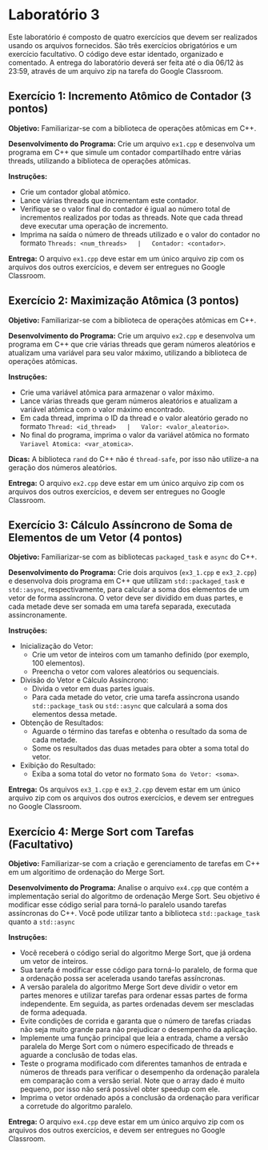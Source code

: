 # Laboratório 3
Este laboratório é composto de quatro exercícios que devem ser realizados usando os 
arquivos fornecidos. São três exercícios obrigatórios e um exercício facultativo. O 
código deve estar identado, organizado e comentado. A entrega do laboratório deverá ser
feita até o dia 06/12 às 23:59, através de um arquivo zip na tarefa do Google Classroom. 


## Exercício 1: Incremento Atômico de Contador (3 pontos)
**Objetivo:** Familiarizar-se com a biblioteca de operações atômicas em C++.

**Desenvolvimento do Programa:** Crie um arquivo `ex1.cpp` e desenvolva um programa em
C++ que simule um contador compartilhado entre várias threads, utilizando a biblioteca 
de operações atômicas.

**Instruções:**

* Crie um contador global atômico.
* Lance várias threads que incrementam este contador.
* Verifique se o valor final do contador é igual ao número total de incrementos realizados
por todas as threads. Note que cada thread deve executar uma operação de incremento.
* Imprima na saída o número de threads utilizado e o valor do contador no formato 
`Threads: <num_threads>   |   Contador: <contador>`.

**Entrega:** O arquivo `ex1.cpp` deve estar em um único arquivo zip com os arquivos dos 
outros exercícios, e devem ser entregues no Google Classroom.


## Exercício 2: Maximização Atômica (3 pontos)
**Objetivo:** Familiarizar-se com a biblioteca de operações atômicas em C++.

**Desenvolvimento do Programa:** Crie um arquivo `ex2.cpp` e desenvolva um programa em
C++ que crie várias threads que geram números aleatórios e atualizam uma variável para 
seu valor máximo, utilizando a biblioteca de operações atômicas. 

**Instruções:**

* Crie uma variável atômica para armazenar o valor máximo.
* Lance várias threads que geram números aleatórios e atualizam a variável atômica com o
valor máximo encontrado.
* Em cada thread, imprima o ID da thread e o valor aleatório gerado no formato `Thread: <id_thread>   |   Valor: <valor_aleatorio>`.
* No final do programa, imprima o valor da variável atômica no formato `Variavel Atomica: <var_atomica>`.

**Dicas:** A biblioteca `rand` do C++ não é `thread-safe`, por isso não utilize-a na 
geração dos números aleatórios.

**Entrega:** O arquivo `ex2.cpp` deve estar em um único arquivo zip com os arquivos dos 
outros exercícios, e devem ser entregues no Google Classroom.


## Exercício 3: Cálculo Assíncrono de Soma de Elementos de um Vetor (4 pontos)
**Objetivo:** Familiarizar-se com as bibliotecas `packaged_task` e `async` do C++.

**Desenvolvimento do Programa:** Crie dois arquivos (`ex3_1.cpp` e `ex3_2.cpp`) e 
desenvolva dois programa em C++ que utilizam `std::packaged_task` e `std::async`, 
respectivamente, para calcular a soma dos elementos de um vetor de forma assíncrona. O
vetor deve ser dividido em duas partes, e cada metade deve ser somada em uma tarefa 
separada, executada assincronamente.

**Instruções:**

* Inicialização do Vetor:
  * Crie um vetor de inteiros com um tamanho definido (por exemplo, 100 elementos).
  * Preencha o vetor com valores aleatórios ou sequenciais.
* Divisão do Vetor e Cálculo Assíncrono:
  * Divida o vetor em duas partes iguais.
  * Para cada metade do vetor, crie uma tarefa assíncrona usando `std::package_task` ou 
  `std::async` que calculará a soma dos elementos dessa metade.
* Obtenção de Resultados:
  * Aguarde o término das tarefas e obtenha o resultado da soma de cada metade.
  * Some os resultados das duas metades para obter a soma total do vetor.
* Exibição do Resultado:
  * Exiba a soma total do vetor no formato `Soma do Vetor: <soma>`.

**Entrega:** Os arquivos `ex3_1.cpp` e `ex3_2.cpp` devem estar em um único arquivo zip com
os arquivos dos outros exercícios, e devem ser entregues no Google Classroom.


## Exercício 4: Merge Sort com Tarefas  (Facultativo)
**Objetivo:** Familiarizar-se com a criação e gerenciamento de tarefas em C++ 
em um algoritimo de ordenação do Merge Sort. 

**Desenvolvimento do Programa:** Analise o arquivo `ex4.cpp` que contém a implementação 
serial do algoritmo de ordenação Merge Sort. Seu objetivo é modificar esse código serial
para torná-lo paralelo usando tarefas assíncronas do C++. Você pode utilizar tanto a 
biblioteca `std::package_task` quanto a `std::async`

**Instruções:**

* Você receberá o código serial do algoritmo Merge Sort, que já ordena um vetor de
inteiros.
* Sua tarefa é modificar esse código para torná-lo paralelo, de forma que a ordenação
possa ser acelerada usando tarefas assíncronas.
* A versão paralela do algoritmo Merge Sort deve dividir o vetor em partes menores e
utilizar tarefas para ordenar essas partes de forma independente. Em seguida, as partes
ordenadas devem ser mescladas de forma adequada.
* Evite condições de corrida e garanta que o número de tarefas criadas não seja muito
grande para não prejudicar o desempenho da aplicação. 
* Implemente uma função principal que leia a entrada, chame a versão paralela do Merge
Sort com o número especificado de threads e aguarde a conclusão de todas elas.
* Teste o programa modificado com diferentes tamanhos de entrada e números de threads
para verificar o desempenho da ordenação paralela em comparação com a versão serial. Note
que o array dado é muito pequeno, por isso não será possível obter speedup com ele. 
* Imprima o vetor ordenado após a conclusão da ordenação para verificar a corretude do
algoritmo paralelo.

**Entrega:** O arquivo `ex4.cpp` deve estar em um único arquivo zip com os arquivos dos 
outros exercícios, e devem ser entregues no Google Classroom.

